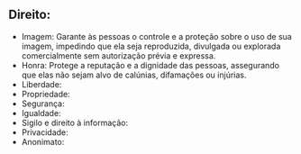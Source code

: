 ## Direito:
* Imagem: Garante às pessoas o controle e a proteção sobre o uso de sua imagem, impedindo que ela seja reproduzida, divulgada ou explorada comercialmente sem autorização prévia e expressa. 
* Honra: Protege a reputação e a dignidade das pessoas, assegurando que elas não sejam alvo de calúnias, difamações ou injúrias.
* Liberdade:
* Propriedade:
* Segurança:
* Igualdade:
* Sigilo e direito à informação:
* Privacidade:
* Anonimato:
